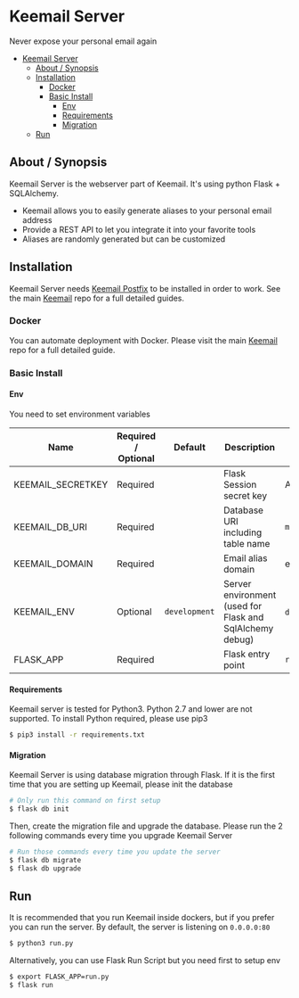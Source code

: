# Keemail Server

Never expose your personal email again

- [Keemail Server](#keemail-server)
  * [About / Synopsis](#about---synopsis)
  * [Installation](#installation)
    + [Docker](#docker)
    + [Basic Install](#basic-install)
      - [Env](#env)
      - [Requirements](#requirements)
      - [Migration](#migration)
  * [Run](#run)



## About / Synopsis

Keemail Server is the webserver part of Keemail. It's using python Flask + SQLAlchemy.

* Keemail allows you to easily generate aliases to your personal email address
* Provide a REST API to let you integrate it into your favorite tools
* Aliases are randomly generated but can be customized

## Installation

Keemail Server needs [Keemail Postfix](https://github.com/Guisch/keemailpostfix) to be installed in order to work. See the main [Keemail](https://github.com/Guisch/keemail) repo for a full detailed guides.



### Docker

You can automate deployment with Docker. Please visit the main [Keemail](https://github.com/Guisch/keemail) repo for a full detailed guide.



### Basic Install

#### Env

You need to set environment variables

| Name              | Required / Optional | Default       | Description                                              | Value                                 |
| ----------------- | ------------------- | ------------- | -------------------------------------------------------- | ------------------------------------- |
| KEEMAIL_SECRETKEY | Required            |               | Flask Session secret key                                 | Any random key                        |
| KEEMAIL_DB_URI    | Required            |               | Database URI including table name                        | `mysql://user:pass@domain:port/table` |
| KEEMAIL_DOMAIN    | Required            |               | Email alias domain                                       | example.com                           |
| KEEMAIL_ENV       | Optional            | `development` | Server environment (used for Flask and SqlAlchemy debug) | `development` or `production`         |
| FLASK_APP         | Required            |               | Flask entry point                                        | `run.py`                              |



#### Requirements

Keemail server is tested for Python3. Python 2.7 and lower are not supported. To install Python required, please use pip3

```bash
$ pip3 install -r requirements.txt
```



#### Migration

Keemail Server is using database migration through Flask. If it is the first time that you are setting up Keemail, please init the database

```bash
# Only run this command on first setup
$ flask db init
```

Then, create the migration file and upgrade the database. Please run the 2 following commands every time you upgrade Keemail Server

```bash
# Run those commands every time you update the server
$ flask db migrate
$ flask db upgrade
```



## Run

It is recommended that you run Keemail inside dockers, but if you prefer you can run the server. By default, the server is listening on `0.0.0.0:80`

```bash
$ python3 run.py
```

Alternatively, you can use Flask Run Script but you need first to setup env

```bash
$ export FLASK_APP=run.py
$ flask run
```

